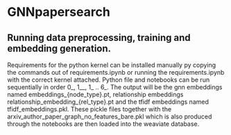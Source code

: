 # GNNpapersearch

## Running data preprocessing, training and embedding generation.
Requirements for the python kernel can be installed manually py copying the commands out of requirements.ipynb or running the requirements.ipynb with the correct kernel attached.
Python file and notebooks can be run sequentially in order 0_, 1__, 1_ .. 6_.
The output will be the gnn embeddings named embeddings_{node_type}.pt,
relationship embeddings relationship_embedding_{rel_type}.pt
and the tfidf embeddings named tfidf_embeddings.pkl.
These pickle files together with the arxiv_author_paper_graph_no_features_bare.pkl which is also produced through the notebooks are then loaded into the weaviate database.

